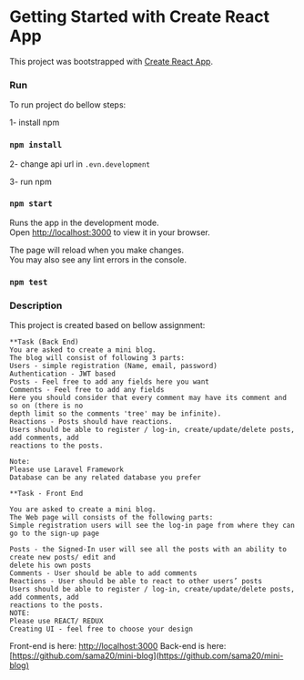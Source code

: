 # Getting Started with Create React App

This project was bootstrapped with [Create React App](https://github.com/facebook/create-react-app).

### Run

To run project do bellow steps:

1- install npm
### `npm install`
2- change api url in `.evn.development`

3- run npm
### `npm start`

Runs the app in the development mode.\
Open [http://localhost:3000](http://localhost:3000) to view it in your browser.

The page will reload when you make changes.\
You may also see any lint errors in the console.

### `npm test`

### Description

This project is created based on bellow assignment:

```
**Task (Back End)
You are asked to create a mini blog.
The blog will consist of following 3 parts:
Users - simple registration (Name, email, password)
Authentication - JWT based
Posts - Feel free to add any fields here you want
Comments - Feel free to add any fields
Here you should consider that every comment may have its comment and so on (there is no
depth limit so the comments 'tree' may be infinite).
Reactions - Posts should have reactions.
Users should be able to register / log-in, create/update/delete posts, add comments, add
reactions to the posts.

Note:
Please use Laravel Framework
Database can be any related database you prefer

**Task - Front End

You are asked to create a mini blog.
The Web page will consists of the following parts:
Simple registration users will see the log-in page from where they can go to the sign-up page

Posts - the Signed-In user will see all the posts with an ability to create new posts/ edit and
delete his own posts
Comments - User should be able to add comments
Reactions - User should be able to react to other users’ posts
Users should be able to register / log-in, create/update/delete posts, add comments, add
reactions to the posts.
NOTE:
Please use REACT/ REDUX
Creating UI - feel free to choose your design
```

Front-end is here:
[http://localhost:3000](http://localhost:3000)
Back-end is here:
[https://github.com/sama20/mini-blog](https://github.com/sama20/mini-blog)




